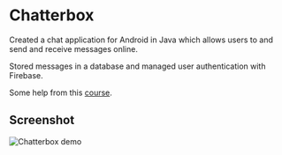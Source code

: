 # Chatterbox

Created a chat application for Android in Java which allows users to and send and receive messages online.

Stored messages in a database and managed user authentication with Firebase.

Some help from this [course](https://www.udemy.com/android-app-development-with-java/).

## Screenshot
![Chatterbox demo](tyj144.github.io/img/chatterbox.png)